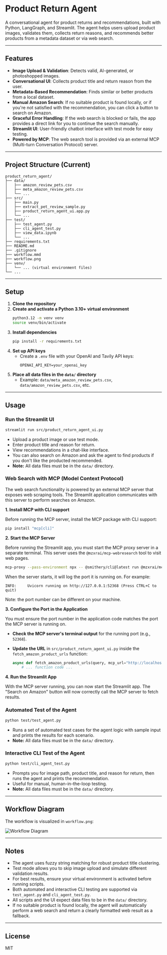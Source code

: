 # Product Return Agent

A conversational agent for product returns and recommendations, built with Python, LangGraph, and Streamlit. The agent helps users upload product images, validates them, collects return reasons, and recommends better products from a metadata dataset or via web search.

---

## Features
- **Image Upload & Validation**: Detects valid, AI-generated, or photoshopped images.
- **Conversational UI**: Collects product title and return reason from the user.
- **Metadata-Based Recommendation**: Finds similar or better products from a local dataset.
- **Manual Amazon Search**: If no suitable product is found locally, or if you're not satisfied with the recommendation, you can click a button to search on Amazon.
- **Graceful Error Handling**: If the web search is blocked or fails, the app provides a direct link for you to continue the search manually.
- **Streamlit UI**: User-friendly chatbot interface with test mode for easy testing.
- **Powered by MCP**: The web search tool is provided via an external MCP (Multi-turn Conversation Protocol) server.

---

## Project Structure (Current)

```
product_return_agent/
├── data/
│   ├── amazon_review_pets.csv
│   ├── meta_amazon_review_pets.csv
│   └── ...
├── src/
│   ├── main.py
│   ├── extract_pet_review_sample.py
│   ├── product_return_agent_ui.app.py
│   └── ...
├── test/
│   ├── test_agent.py
│   ├── cli_agent_test.py
│   ├── view_data.ipynb
│   └── ...
├── requirements.txt
├── README.md
├── .gitignore
├── workflow.mmd
├── workflow.png
├── venv/
│   └── ... (virtual environment files)
└── ...
```

---

## Setup

1. **Clone the repository**
2. **Create and activate a Python 3.10+ virtual environment**
   ```bash
   python3.12 -m venv venv
   source venv/bin/activate
   ```
3. **Install dependencies**
   ```bash
   pip install -r requirements.txt
   ```
4. **Set up API keys**
   - Create a `.env` file with your OpenAI and Tavily API keys:
     ```env
     OPENAI_API_KEY=your_openai_key
     ```
5. **Place all data files in the `data/` directory**
   - Example: `data/meta_amazon_review_pets.csv`, `data/amazon_review_pets.csv`, etc.

---

## Usage

### **Run the Streamlit UI**
```bash
streamlit run src/product_return_agent_ui.py
```
- Upload a product image or use test mode.
- Enter product title and reason for return.
- View recommendations in a chat-like interface.
- You can also search on Amazon and ask the agent to find products if you don't like the producted recommended.
- **Note:** All data files must be in the `data/` directory.

### **Web Search with MCP (Model Context Protocol)**

The web search functionality is powered by an external MCP server that exposes web scraping tools. The Streamlit application communicates with this server to perform searches on Amazon.

**1. Install MCP with CLI support**

Before running the MCP server, install the MCP package with CLI support:

```bash
pip install "mcp[cli]"
```

**2. Start the MCP Server**

Before running the Streamlit app, you must start the MCP proxy server in a separate terminal. This server uses the `@mzxrai/mcp-webresearch` tool to visit web pages.

```bash
mcp-proxy --pass-environment npx -- @smithery/cli@latest run @mzxrai/mcp-webresearch --config '{}'
```

When the server starts, it will log the port it is running on. For example:

```
INFO:     Uvicorn running on http://127.0.0.1:52368 (Press CTRL+C to quit)
```
Note: the port number can be different on your machine.

**3. Configure the Port in the Application**

You must ensure the port number in the application code matches the port the MCP server is running on.

-   **Check the MCP server's terminal output** for the running port (e.g., `52368`).
-   **Update the URL** in `src/product_return_agent_ui.py` inside the `fetch_amazon_product_urls` function:

    ```python
    async def fetch_amazon_product_urls(query, mcp_url="http://localhost:52368/sse"):
        # ... function code ...
    ```

**4. Run the Streamlit App**

With the MCP server running, you can now start the Streamlit app. The "Search on Amazon" button will now correctly call the MCP server to fetch results.

### **Automated Test of the Agent**
```bash
python test/test_agent.py
```
- Runs a set of automated test cases for the agent logic with sample input and prints the results for each scenario.
- **Note:** All data files must be in the `data/` directory.

### **Interactive CLI Test of the Agent**
```bash
python test/cli_agent_test.py
```
- Prompts you for image path, product title, and reason for return, then runs the agent and prints the recommendation.
- Useful for manual, human-in-the-loop testing.
- **Note:** All data files must be in the `data/` directory.

---

## Workflow Diagram

The workflow is visualized in `workflow.png`:

![Workflow Diagram](workflow.png)


---

## Notes
- The agent uses fuzzy string matching for robust product title clustering.
- Test mode allows you to skip image upload and simulate different validation results.
- For best results, ensure your virtual environment is activated before running scripts.
- Both automated and interactive CLI testing are supported via `test_agent.py` and `cli_agent_test.py`.
- All scripts and the UI expect data files to be in the `data/` directory.
- If no suitable product is found locally, the agent will automatically perform a web search and return a clearly formatted web result as a fallback.

---

## License
MIT 